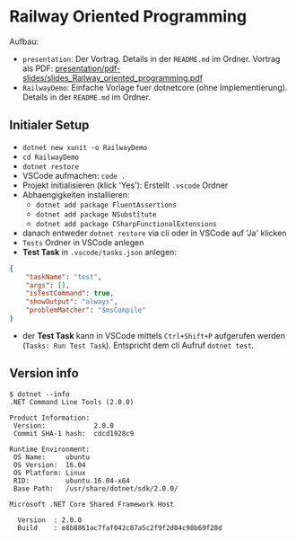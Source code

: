 # Railway Oriented Programming

Aufbau:

- `presentation`: Der Vortrag. Details in der `README.md` im Ordner. Vortrag als PDF: [presentation/pdf-slides/slides_Railway_oriented_programming.pdf](presentation/pdf-slides/slides_Railway_oriented_programming.pdf)
- `RailwayDemo`: Einfache Vorlage fuer dotnetcore (ohne Implementierung). Details in der `README.md` im Ordner.

## Initialer Setup

- `dotnet new xunit -o RailwayDemo`
- `cd RailwayDemo`
- `dotnet restore`
- VSCode aufmachen: `code .`
- Projekt initialisieren (klick 'Yes'): Erstellt `.vscode` Ordner
- Abhaengigkeiten installieren:
    - `dotnet add package FluentAssertions`
    - `dotnet add package NSubstitute`
    - `dotnet add package CSharpFunctionalExtensions`
- danach entweder `dotnet restore` via cli oder in VSCode auf 'Ja' klicken
- `Tests` Ordner in VSCode anlegen
- **Test Task** in `.vscode/tasks.json` anlegen:
``` json
{
    "taskName": "test",
    "args": [],
    "isTestCommand": true,
    "showOutput": "always",
    "problemMatcher": "$msCompile"
}
```
- der **Test Task** kann in VSCode mittels `Ctrl+Shift+P` aufgerufen werden (`Tasks: Run Test Task`). Entspricht dem cli Aufruf `dotnet test`.


## Version info

```
$ dotnet --info
.NET Command Line Tools (2.0.0)

Product Information:
 Version:            2.0.0
 Commit SHA-1 hash:  cdcd1928c9

Runtime Environment:
 OS Name:     ubuntu
 OS Version:  16.04
 OS Platform: Linux
 RID:         ubuntu.16.04-x64
 Base Path:   /usr/share/dotnet/sdk/2.0.0/

Microsoft .NET Core Shared Framework Host

  Version  : 2.0.0
  Build    : e8b8861ac7faf042c87a5c2f9f2d04c98b69f28d
```
